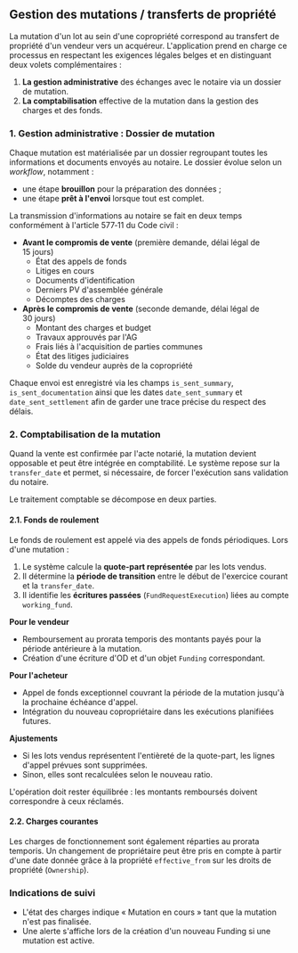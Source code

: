 ## Gestion des mutations / transferts de propriété

La mutation d'un lot au sein d'une copropriété correspond au transfert de propriété d'un vendeur vers un acquéreur. L'application prend en charge ce processus en respectant les exigences légales belges et en distinguant deux volets complémentaires :

1. **La gestion administrative** des échanges avec le notaire via un dossier de mutation.
2. **La comptabilisation** effective de la mutation dans la gestion des charges et des fonds.

### 1. Gestion administrative : Dossier de mutation

Chaque mutation est matérialisée par un dossier regroupant toutes les informations et documents envoyés au notaire. Le dossier évolue selon un *workflow*, notamment :

- une étape **brouillon** pour la préparation des données ;
- une étape **prêt à l'envoi** lorsque tout est complet.

La transmission d'informations au notaire se fait en deux temps conformément à l'article 577‑11 du Code civil :

- **Avant le compromis de vente** (première demande, délai légal de 15 jours)
  - État des appels de fonds
  - Litiges en cours
  - Documents d'identification
  - Derniers PV d'assemblée générale
  - Décomptes des charges
- **Après le compromis de vente** (seconde demande, délai légal de 30 jours)
  - Montant des charges et budget
  - Travaux approuvés par l'AG
  - Frais liés à l'acquisition de parties communes
  - État des litiges judiciaires
  - Solde du vendeur auprès de la copropriété

Chaque envoi est enregistré via les champs `is_sent_summary`, `is_sent_documentation` ainsi que les dates `date_sent_summary` et `date_sent_settlement` afin de garder une trace précise du respect des délais.

### 2. Comptabilisation de la mutation

Quand la vente est confirmée par l'acte notarié, la mutation devient opposable et peut être intégrée en comptabilité. Le système repose sur la `transfer_date` et permet, si nécessaire, de forcer l'exécution sans validation du notaire.

Le traitement comptable se décompose en deux parties.

#### 2.1. Fonds de roulement

Le fonds de roulement est appelé via des appels de fonds périodiques. Lors d'une mutation :

1. Le système calcule la **quote-part représentée** par les lots vendus.
2. Il détermine la **période de transition** entre le début de l'exercice courant et la `transfer_date`.
3. Il identifie les **écritures passées** (`FundRequestExecution`) liées au compte `working_fund`.

**Pour le vendeur**
- Remboursement au prorata temporis des montants payés pour la période antérieure à la mutation.
- Création d'une écriture d'OD et d'un objet `Funding` correspondant.

**Pour l'acheteur**
- Appel de fonds exceptionnel couvrant la période de la mutation jusqu'à la prochaine échéance d'appel.
- Intégration du nouveau copropriétaire dans les exécutions planifiées futures.

**Ajustements**
- Si les lots vendus représentent l'entièreté de la quote-part, les lignes d'appel prévues sont supprimées.
- Sinon, elles sont recalculées selon le nouveau ratio.

L'opération doit rester équilibrée : les montants remboursés doivent correspondre à ceux réclamés.

#### 2.2. Charges courantes

Les charges de fonctionnement sont également réparties au prorata temporis. Un changement de propriétaire peut être pris en compte à partir d'une date donnée grâce à la propriété `effective_from` sur les droits de propriété (`Ownership`).

### Indications de suivi

- L'état des charges indique « Mutation en cours » tant que la mutation n'est pas finalisée.
- Une alerte s'affiche lors de la création d'un nouveau Funding si une mutation est active.
